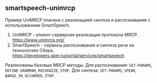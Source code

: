 ## smartspeech-unimrcp

Пример UniMRCP плагина с реализацией синтеза и распознавания с использованием SmartSpeech.
1. UniMRCP - клиент-серверная реализация протокола MRCP. https://www.unimrcp.org/
2. SmartSpeech - сервисы распознавания и синтеза речи на технологиях Сбера. https://developers.sber.ru/portal/services/smartspeech

Реализованы базовые MRCP методы. Для распознавания: `SET-PARAMS`, `DEFINE-GRAMMAR`, `RECOGNIZE`, `STOP`. Для синтеза: `SET-PARAMS`, `SPEAK`, `BARGE_IN_OCCURRED`, `STOP`.

